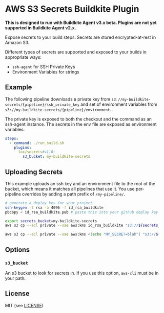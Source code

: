 # AWS S3 Secrets Buildkite Plugin

__This is designed to run with Buildkite Agent v3.x beta. Plugins are not yet supported in Buildkite Agent v2.x.__

Expose secrets to your build steps. Secrets are stored encrypted-at-rest in Amazon S3.

Different types of secrets are supported and exposed to your builds in appropriate ways:

- `ssh-agent` for SSH Private Keys
- Environment Variables for strings

## Example

The following pipeline downloads a private key from `s3://my-buildkite-secrets/{pipeline}/ssh_private_key` and set of environment variables from `s3://my-buildkite-secrets/{pipeline}/environment`.

The private key is exposed to both the checkout and the command as an ssh-agent instance. The secrets in the env file are exposed as environment variables.

```yml
steps:
  - command: ./run_build.sh
    plugins:
      lox/secrets#v1.0:
        s3_bucket: my-buildkite-secrets
```

## Uploading Secrets

This example uploads an ssh key and an environment file to the root of the bucket, which means it matches all pipelines that use it. You use per-pipeline overrides by adding a path prefix of `/my-pipeline/`.

```bash
# generate a deploy key for your project
ssh-keygen -t rsa -b 4096 -f id_rsa_buildkite
pbcopy < id_rsa_buildkite.pub # paste this into your github deploy key

export secrets_bucket=my-buildkite-secrets
aws s3 cp --acl private --sse aws:kms id_rsa_buildkite "s3://${secrets_bucket}/private_ssh_key" 

aws s3 cp --acl private --sse aws:kms <(echo "MY_SECRET=blah") "s3://${secrets_bucket}/environment" 
```

## Options

### `s3_bucket`

An s3 bucket to look for secrets in. If you use this option, `aws-cli` must be in your path. 

## License

MIT (see [LICENSE](LICENSE))